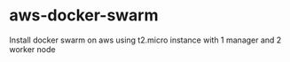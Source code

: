 # aws-docker-swarm
Install docker swarm on aws using t2.micro instance  with 1 manager and 2 worker node
